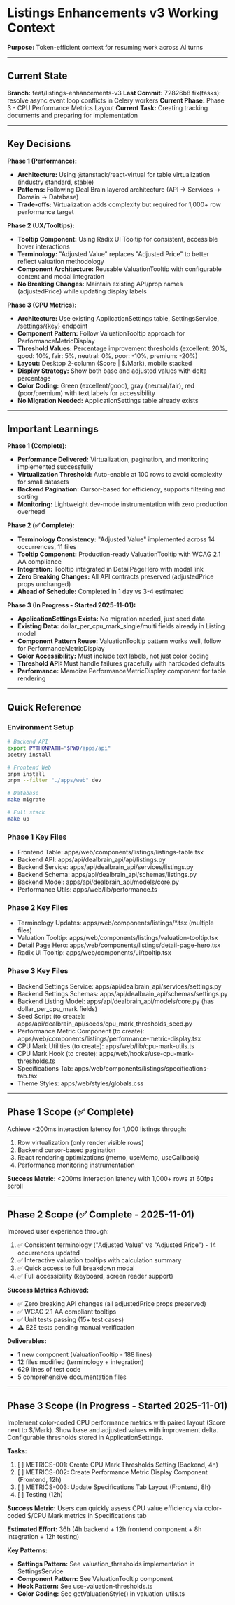# Listings Enhancements v3 Working Context

**Purpose:** Token-efficient context for resuming work across AI turns

---

## Current State

**Branch:** feat/listings-enhancements-v3
**Last Commit:** 72826b8 fix(tasks): resolve async event loop conflicts in Celery workers
**Current Phase:** Phase 3 - CPU Performance Metrics Layout
**Current Task:** Creating tracking documents and preparing for implementation

---

## Key Decisions

**Phase 1 (Performance):**
- **Architecture:** Using @tanstack/react-virtual for table virtualization (industry standard, stable)
- **Patterns:** Following Deal Brain layered architecture (API → Services → Domain → Database)
- **Trade-offs:** Virtualization adds complexity but required for 1,000+ row performance target

**Phase 2 (UX/Tooltips):**
- **Tooltip Component:** Using Radix UI Tooltip for consistent, accessible hover interactions
- **Terminology:** "Adjusted Value" replaces "Adjusted Price" to better reflect valuation methodology
- **Component Architecture:** Reusable ValuationTooltip with configurable content and modal integration
- **No Breaking Changes:** Maintain existing API/prop names (adjustedPrice) while updating display labels

**Phase 3 (CPU Metrics):**
- **Architecture:** Use existing ApplicationSettings table, SettingsService, /settings/{key} endpoint
- **Component Pattern:** Follow ValuationTooltip approach for PerformanceMetricDisplay
- **Threshold Values:** Percentage improvement thresholds (excellent: 20%, good: 10%, fair: 5%, neutral: 0%, poor: -10%, premium: -20%)
- **Layout:** Desktop 2-column (Score | $/Mark), mobile stacked
- **Display Strategy:** Show both base and adjusted values with delta percentage
- **Color Coding:** Green (excellent/good), gray (neutral/fair), red (poor/premium) with text labels for accessibility
- **No Migration Needed:** ApplicationSettings table already exists

---

## Important Learnings

**Phase 1 (Complete):**
- **Performance Delivered:** Virtualization, pagination, and monitoring implemented successfully
- **Virtualization Threshold:** Auto-enable at 100 rows to avoid complexity for small datasets
- **Backend Pagination:** Cursor-based for efficiency, supports filtering and sorting
- **Monitoring:** Lightweight dev-mode instrumentation with zero production overhead

**Phase 2 (✅ Complete):**
- **Terminology Consistency:** "Adjusted Value" implemented across 14 occurrences, 11 files
- **Tooltip Component:** Production-ready ValuationTooltip with WCAG 2.1 AA compliance
- **Integration:** Tooltip integrated in DetailPageHero with modal link
- **Zero Breaking Changes:** All API contracts preserved (adjustedPrice props unchanged)
- **Ahead of Schedule:** Completed in 1 day vs 3-4 estimated

**Phase 3 (In Progress - Started 2025-11-01):**
- **ApplicationSettings Exists:** No migration needed, just seed data
- **Existing Data:** dollar_per_cpu_mark_single/multi fields already in Listing model
- **Component Pattern Reuse:** ValuationTooltip pattern works well, follow for PerformanceMetricDisplay
- **Color Accessibility:** Must include text labels, not just color coding
- **Threshold API:** Must handle failures gracefully with hardcoded defaults
- **Performance:** Memoize PerformanceMetricDisplay component for table rendering

---

## Quick Reference

### Environment Setup
```bash
# Backend API
export PYTHONPATH="$PWD/apps/api"
poetry install

# Frontend Web
pnpm install
pnpm --filter "./apps/web" dev

# Database
make migrate

# Full stack
make up
```

### Phase 1 Key Files
- Frontend Table: apps/web/components/listings/listings-table.tsx
- Backend API: apps/api/dealbrain_api/api/listings.py
- Backend Service: apps/api/dealbrain_api/services/listings.py
- Backend Schema: apps/api/dealbrain_api/schemas/listings.py
- Backend Model: apps/api/dealbrain_api/models/core.py
- Performance Utils: apps/web/lib/performance.ts

### Phase 2 Key Files
- Terminology Updates: apps/web/components/listings/*.tsx (multiple files)
- Valuation Tooltip: apps/web/components/listings/valuation-tooltip.tsx
- Detail Page Hero: apps/web/components/listings/detail-page-hero.tsx
- Radix UI Tooltip: apps/web/components/ui/tooltip.tsx

### Phase 3 Key Files
- Backend Settings Service: apps/api/dealbrain_api/services/settings.py
- Backend Settings Schemas: apps/api/dealbrain_api/schemas/settings.py
- Backend Listing Model: apps/api/dealbrain_api/models/core.py (has dollar_per_cpu_mark fields)
- Seed Script (to create): apps/api/dealbrain_api/seeds/cpu_mark_thresholds_seed.py
- Performance Metric Component (to create): apps/web/components/listings/performance-metric-display.tsx
- CPU Mark Utilities (to create): apps/web/lib/cpu-mark-utils.ts
- CPU Mark Hook (to create): apps/web/hooks/use-cpu-mark-thresholds.ts
- Specifications Tab: apps/web/components/listings/specifications-tab.tsx
- Theme Styles: apps/web/styles/globals.css

---

## Phase 1 Scope (✅ Complete)

Achieve <200ms interaction latency for 1,000 listings through:
1. Row virtualization (only render visible rows)
2. Backend cursor-based pagination
3. React rendering optimizations (memo, useMemo, useCallback)
4. Performance monitoring instrumentation

**Success Metric:** <200ms interaction latency with 1,000+ rows at 60fps scroll

---

## Phase 2 Scope (✅ Complete - 2025-11-01)

Improved user experience through:
1. ✅ Consistent terminology ("Adjusted Value" vs "Adjusted Price") - 14 occurrences updated
2. ✅ Interactive valuation tooltips with calculation summary
3. ✅ Quick access to full breakdown modal
4. ✅ Full accessibility (keyboard, screen reader support)

**Success Metrics Achieved:**
- ✅ Zero breaking API changes (all adjustedPrice props preserved)
- ✅ WCAG 2.1 AA compliant tooltips
- ✅ Unit tests passing (15+ test cases)
- ⚠️ E2E tests pending manual verification

**Deliverables:**
- 1 new component (ValuationTooltip - 188 lines)
- 12 files modified (terminology + integration)
- 629 lines of test code
- 5 comprehensive documentation files

---

## Phase 3 Scope (In Progress - Started 2025-11-01)

Implement color-coded CPU performance metrics with paired layout (Score next to $/Mark). Show base and adjusted values with improvement delta. Configurable thresholds stored in ApplicationSettings.

**Tasks:**
1. [ ] METRICS-001: Create CPU Mark Thresholds Setting (Backend, 4h)
2. [ ] METRICS-002: Create Performance Metric Display Component (Frontend, 12h)
3. [ ] METRICS-003: Update Specifications Tab Layout (Frontend, 8h)
4. [ ] Testing (12h)

**Success Metric:** Users can quickly assess CPU value efficiency via color-coded $/CPU Mark metrics in Specifications tab

**Estimated Effort:** 36h (4h backend + 12h frontend component + 8h integration + 12h testing)

**Key Patterns:**
- **Settings Pattern:** See valuation_thresholds implementation in SettingsService
- **Component Pattern:** See ValuationTooltip component
- **Hook Pattern:** See use-valuation-thresholds.ts
- **Color Coding:** See getValuationStyle() in valuation-utils.ts
